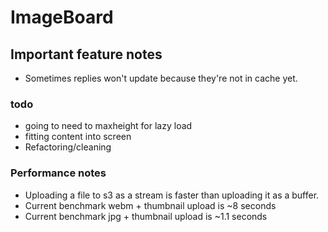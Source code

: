 # ImageBoard

## Important feature notes
* Sometimes replies won't update because they're not in cache yet.

### todo
* going to need to maxheight for lazy load
* fitting content into screen
* Refactoring/cleaning

### Performance notes
* Uploading a file to s3 as a stream is faster than uploading it as a buffer.
* Current benchmark webm + thumbnail upload is ~8 seconds 
* Current benchmark jpg + thumbnail upload is ~1.1 seconds 